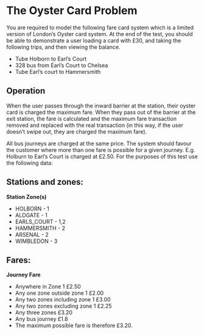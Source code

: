 # The Oyster Card Problem

You are required to model the following fare card system which is a limited version of
London’s Oyster card system. At the end of the test, you should be able to demonstrate a
user loading a card with £30, and taking the following trips, and then viewing the balance.

- Tube Holborn to Earl’s Court
- 328 bus from Earl’s Court to Chelsea
- Tube Earl’s court to Hammersmith

## Operation

When the user passes through the inward barrier at the station, their oyster card is charged
the maximum fare.
When they pass out of the barrier at the exit station, the fare is calculated and the maximum
fare transaction removed and replaced with the real transaction (in this way, if the user
doesn’t swipe out, they are charged the maximum fare).


All bus journeys are charged at the same price.
The system should favour the customer where more than one fare is possible for a given
journey. E.g. Holburn to Earl’s Court is charged at £2.50.
For the purposes of this test use the following data:

## Stations and zones:

**Station Zone(s)**
- HOLBORN - 1
- ALDGATE - 1
- EARLS_COURT - 1,2
- HAMMERSMITH - 2
- ARSENAL - 2
- WIMBLEDON - 3

## Fares:

**Journey Fare**
- Anywhere in Zone 1 £2.50
- Any one zone outside zone 1 £2.00
- Any two zones including zone 1 £3.00
- Any two zones excluding zone 1 £2.25
- Any three zones £3.20
- Any bus journey £1.8
- The maximum possible fare is therefore £3.20.

